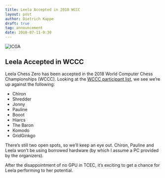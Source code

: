 ```yaml
---
title: Leela Accepted in 2018 WCCC
layout: post
author: Dietrich Kappe
draft: true
tag: announcement
date: 2018-07-11-0:30
---
```


![ICGA](https://www.bigdata-alliance.org/wp-content/uploads/2017/06/ICGA-transparent.png)

## Leela Accepted in WCCC

Leela Chess Zero has been accepted in the 2018 World Computer Chess Championships (WCCC). Looking at the [WCCC participant list](https://icga.org/?page_id=2365), we see we’re up against the following:
- Chiron
- Shredder
- Jonny
- Pauline
- Booot
- Hiarcs
- The Baron
- Komodo
- GridGinkgo

<!--more-->

There’s still two open spots, so we’ll keep an eye out. Chiron, Pauline and Leela won’t be using borrowed hardware (by which I assume a PC provided by the organizers).

After the disappointment of no GPU in TCEC, it’s exciting to get a chance  for Leela performing to her potential.



